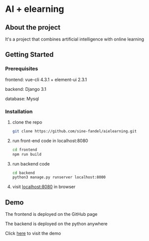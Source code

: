 # AI + elearning

## About the project

It's a project that combines artificial intelligence with online learning

## Getting Started

### Prerequisites

frontend: vue-cli 4.3.1 +  element-ui 2.3.1

backend: Django 3.1

database: Mysql

### Installation

1. clone the repo

   ```sh
   git clone https://github.com/sine-fandel/aielearning.git
   ```

2. run front-end code in localhost:8080

   ```sh
   cd frontend
   npm run build
   ```

3. run backend code

   ```sh
   cd backend
   python3 manage.py runserver localhost:8000
   ```

4. visit [localhost:8080](localhost:8080/) in browser

## Demo

The frontend is deployed on the GitHub page

The backend is deployed on the python anywhere

Click  [here](https://2bug.me/aielearning/dist) to visit the demo



